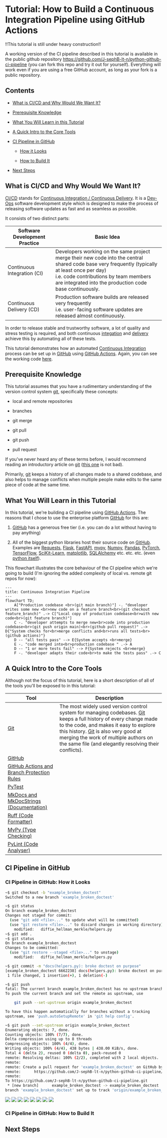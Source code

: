 
# Tutorial: How to Build a Continuous Integration Pipeline using GitHub Actions

!!This tutorial is still under heavy construction!!

A working version of the CI pipeline described in this tutorial is available in the public github repository https://github.com/J-sephB-lt-n/python-github-ci-pipeline (you can fork this repo and try it out for yourself). Everything will work even if you are using a free GitHub account, as long as your fork is a public repository. 

## Contents 

* [What is CI/CD and Why Would We Want It?](#what-is-cicd-and-why-would-we-want-it)

* [Prerequisite Knowledge](#prerequisite-knowledge)

* [What You Will Learn in this Tutorial](#what-you-will-learn-in-this-tutorial)

* [A Quick Intro to the Core Tools](#a-quick-intro-to-the-core-tools)

* [CI Pipeline in GitHub](#ci-pipeline-in-github)

    - [How it Looks](#ci-pipeline-in-github-how-it-looks)

    - [How to Build It](#ci-pipeline-in-github-how-to-build-it)

* [Next Steps](#next-steps)

## What is CI/CD and Why Would We Want It?

[CI/CD](https://en.wikipedia.org/wiki/CI/CD) stands for [Continuous Integration / Continuous Delivery](https://en.wikipedia.org/wiki/CI/CD). It is a [Dev-Ops](https://en.wikipedia.org/wiki/DevOps) software development style which is designed to make the process of releasing software updates as fast and as seamless as possible. 

It consists of two distinct parts:

| Software Development Practice | Basic Idea
|-------------------------------|--------------------------------------------------------------------------------------------------------------------------------
| <a id=ci>Continuous Integration</a> (CI)   | Developers working on the same project merge their new code into the central shared code base very frequently (typically at least once per day) <br>i.e. code contributions by team members are integrated into the production code base continuously.
| <a id=cd>Continuous Delivery</a> (CD)      | Production software builds are released very frequently <br> i.e. user-facing software updates are released almost continuously.

In order to release stable and trustworthy software, a lot of quality and stress testing is required, and both continuous [integation](#c1) and [delivery](#cd) achieve this by automating all of these tests.

This tutorial demonstrates how an automated [Continuous Integration](https://en.wikipedia.org/wiki/Continuous_integration) process can be set up in [GitHub](https://github.com) using [GitHub Actions](https://docs.github.com/en/actions). Again, you can see the working code [here](https://github.com/J-sephB-lt-n/python-github-ci-pipeline).

## Prerequisite Knowledge

This tutorial assumes that you have a rudimentary understanding of the version control system [git](https://git-scm.com), specifically these concepts:

* local and remote repositories 

* branches 

* git merge

* git pull

* git push

* pull request

If you've never heard any of these terms before, I would recommend reading an introductory article on [git](https://git-scm.com) ([this one](https://dev.to/ionos/an-introduction-to-git-the-basics-every-beginning-developer-should-know-o62) is not bad).  

Primarily, [git](https://git-scm.com) keeps a history of all changes made to a shared codebase, and also helps to manage conflicts when multiple people make edits to the same piece of code at the same time. 

## What You Will Learn in this Tutorial
In this tutorial, we're building a CI pipeline using [GitHub Actions](https://docs.github.com/en/actions). The reasons that I chose to use the enterprise platform [GitHub](https://github.com/) for this are:

1. [GitHub](https://github.com/) has a generous free tier (i.e. you can do a lot without having to pay anything)

2. All of the biggest python libraries host their source code on [GitHub](https://github.com/). Examples are [Requests](https://github.com/psf/requests), [Flask](https://github.com/pallets/flask/), [FastAPI](https://github.com/tiangolo/fastapi), [mypy](https://github.com/python/mypy), [Numpy](https://github.com/numpy/numpy), [Pandas](https://github.com/pandas-dev/pandas), [PyTorch](https://github.com/pytorch/pytorch), [TensorFlow](https://github.com/tensorflow/tensorflow), [SciKit-Learn](https://github.com/scikit-learn/scikit-learn), [matplotlib](https://github.com/matplotlib/matplotlib), [SQLAlchemy](https://github.com/sqlalchemy/sqlalchemy) etc. etc. etc. (even [python itself](https://github.com/python/cpython)).

This flowchart illustrates the core behaviour of the CI pipeline which we're going to build (I'm ignoring the added complexity of local vs. remote git repos for now):

```mermaid
---
title: Continuous Integration Pipeline 
---
flowchart TD;
    A["Production codebase <br>(git main branch)"] -. "developer writes some new <br>new code on a feature branch<br>(git checkout feature_branch)" .-> C["Local copy of production codebase<br>with new code<br>(git feature branch)"]
    C -. "developer attempts to merge new<br>code into production codebase<br>(git push origin main)<br>(github pull request)" .-> D{"System checks for<br>merge conflicts and<br>runs all tests<br>(github actions)"}
    D -- "all tests pass" --> E{System accepts <br>merge}
    E -. "code merged into<br>production codebase " .-> A
    D -- "1 or more tests fail" --> F{System rejects <br>merge}
    F -. "developer adapts their code<br>to make the tests pass" .-> C
```

## A Quick Intro to the Core Tools

Although not the focus of this tutorial, here is a short description of all of the tools you'll be exposed to in this tutorial: 

| Tool                         | Description
|------------------------------|-------------------
| [Git](https://git-scm.com/)  | The most widely used version control system for managing codebases. [Git](https://git-scm.com/) keeps a full history of every change made to the code, and makes it easy to explore this history. [Git](https://git-scm.com/) is also very good at merging the work of multiple authors on the same file (and elegantly resolving their conflicts).    
| [GitHub](https://github.com/)|
| [GitHub Actions and Branch Protection Rules](#github-actions-and-branch-protection-rules) | 
| [PyTest](#pytest) | 
| [MkDocs and MkDocStrings (Documentation)](#mkdocs-and-mkdocstrings-documentation) | 
| [Ruff (Code Formatter)](#ruff-code-formatter) | 
| [MyPy (Type Checking)](#mypy-type-checking) | 
| [PyLint (Code Analyser)](#pylint-code-analyser) | 

## CI Pipeline in GitHub

### CI Pipeline in GitHub: How it Looks

```bash
~$ git checkout -b "example_broken_doctest"
Switched to a new branch 'example_broken_doctest'
```
```bash
~$ git status
On branch example_broken_doctest
Changes not staged for commit:
  (use "git add <file>..." to update what will be committed)
  (use "git restore <file>..." to discard changes in working directory)
	modified:   diffie_hellman_merkle/helpers.py
~$ git add .
~$ git status
On branch example_broken_doctest
Changes to be committed:
  (use "git restore --staged <file>..." to unstage)
	modified:   diffie_hellman_merkle/helpers.py
```
```bash
~$ git commit -m "docs(helpers.py): broke doctest on purpose"
[example_broken_doctest 6662238] docs(helpers.py): broke doctest on purpose
 1 file changed, 1 insertion(+), 1 deletion(-)
```
```bash
~$ git push
fatal: The current branch example_broken_doctest has no upstream branch.
To push the current branch and set the remote as upstream, use

    git push --set-upstream origin example_broken_doctest

To have this happen automatically for branches without a tracking
upstream, see 'push.autoSetupRemote' in 'git help config'.
```
```bash
~$ git push --set-upstream origin example_broken_doctest
Enumerating objects: 7, done.
Counting objects: 100% (7/7), done.
Delta compression using up to 8 threads
Compressing objects: 100% (4/4), done.
Writing objects: 100% (4/4), 438 bytes | 438.00 KiB/s, done.
Total 4 (delta 2), reused 0 (delta 0), pack-reused 0
remote: Resolving deltas: 100% (2/2), completed with 2 local objects.
remote: 
remote: Create a pull request for 'example_broken_doctest' on GitHub by visiting:
remote:      https://github.com/J-sephB-lt-n/python-github-ci-pipeline/pull/new/example_broken_doctest
remote: 
To https://github.com/J-sephB-lt-n/python-github-ci-pipeline.git
 * [new branch]      example_broken_doctest -> example_broken_doctest
branch 'example_broken_doctest' set up to track 'origin/example_broken_doctest'.
```

![](./media/example_flow/1.png)
![](./media/example_flow/2.png)
![](./media/example_flow/3.png)
![](./media/example_flow/4.png)
![](./media/example_flow/5.png)
![](./media/example_flow/6.png)
![](./media/example_flow/7.png)
![](./media/example_flow/8.png)


### CI Pipeline in GitHub: How to Build It

## Next Steps
